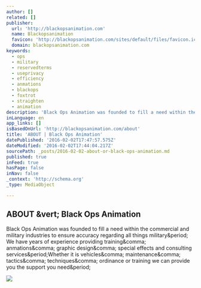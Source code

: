 ```yaml
---
author: []
related: []
publisher:
  url: 'http://blackopsanimation.com'
  name: Blackopsanimation
  favicon: 'http://blackopsanimation.com/sites/default/files/favicon.ico'
  domain: blackopsanimation.com
keywords:
  - ops
  - military
  - reservedterms
  - useprivacy
  - efficiency
  - anmations
  - blackops
  - foxtrot
  - straighten
  - animation
description: 'Black Ops Animation was founded to fill a need within the commercial and military industries to ensure accuracy regarding all things military. We have years of experience providing training, anmations, graphic design, special effects and consulting services.Whether it is vehicles, maintenance, tactics, techniques, ordinance or training we can provide you the support you need.'
inLanguage: en
app_links: []
isBasedOnUrl: 'http://blackopsanimation.com/about'
title: 'ABOUT | Black Ops Animation'
datePublished: '2016-02-02T17:47:57.575Z'
dateModified: '2016-02-02T17:44:04.217Z'
sourcePath: _posts/2016-02-02-about-or-black-ops-animation.md
published: true
inFeed: true
hasPage: false
inNav: false
_context: 'http://schema.org'
_type: MediaObject

---
```

<article style=""><h1>ABOUT &amp;vert; Black Ops Animation</h1><p>Black Ops Animation was founded to fill a need within the commercial and military industries to ensure accuracy regarding all things military&amp;period; We have years of experience providing training&amp;comma; anmations&amp;comma; graphic design&amp;comma; special effects and consulting services&amp;period;Whether it is vehicles&amp;comma; maintenance&amp;comma; tactics&amp;comma; techniques&amp;comma; ordinance or training we can provide you the support you need&amp;period;</p><img src="http://blackopsanimation.com/sites/default/files/team2.jpg" /></article>